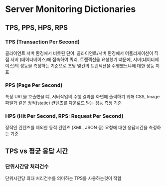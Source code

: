 # Server Monitoring Dictionaries

## TPS, PPS, HPS, RPS
### TPS (Transaction Per Second)
클라이언트 서버 환경에서 비롯된 단어. 클라이언트/서버 환경에서 어플리케이션이 직접 서버 (데이터베이스)에 접속하여 쿼리, 트랜젝션을 요청했기 떄문에, 서버(데이터베이스)의 성능을 측정하는 기준으로 초당 몇건의 트랜잭션을 수행했느냐에 대한 성능 지표

### PPS (Page Per Second)
특정 URL을 호출했을 떄, 서버작업의 수행 결과를 화면에 출력하기 위해 CSS, Image 파일과 같은 정적(static) 컨텐츠를 다운로드 받는 성능 측정 기준

### HPS (Hit Per Second, RPS: Request Per Second)
정적인 컨텐츠를 제외한 동적 컨텐츠 (XML, JSON 등) 요청에 대한 응답시간을 측정하는 기준

## TPS vs 평균 응답 시간

### 단위시간당 처리건수
단위시간당 최대 처리건수를 의미하는 TPS를 사용하는것이 적합